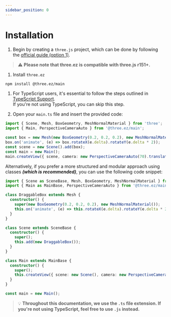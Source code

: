 ```yaml
---
sidebar_position: 0
---
```


# Installation

1. Begin by creating a `three.js` project, which can be done by following the [official guide (option 1)](https://threejs.org/docs/#manual/en/introduction/Installation).
> ⚠️ **Please note that three.ez is compatible with three.js r151+.**

1. Install `three.ez`
  ```bash
  npm install @three.ez/main
  ```

1. For TypeScript users, it's essential to follow the steps outlined in [TypeScript Support](https://agargaro.github.io/three.ez/docs/tutorial/getting-started/typescript-support). <br />
If you're not using TypeScript, you can skip this step.

1. Open your `main.ts` file and insert the provided code:
  ```typescript
  import { Scene, Mesh, BoxGeometry, MeshNormalMaterial } from 'three';
  import { Main, PerspectiveCameraAuto } from '@three.ez/main';

  const box = new Mesh(new BoxGeometry(0.2, 0.2, 0.2), new MeshNormalMaterial());
  box.on('animate', (e) => box.rotateX(e.delta).rotateY(e.delta * 2));
  const scene = new Scene().add(box);
  const main = new Main();
  main.createView({ scene, camera: new PerspectiveCameraAuto(70).translateZ(1) });
  ```

 Alternatively, if you prefer a more structured and modular approach using classes ***(which is recommended)***, you can use the following code snippet:

  ```typescript
  import { Scene as SceneBase, Mesh, BoxGeometry, MeshNormalMaterial } from 'three';
  import { Main as MainBase, PerspectiveCameraAuto } from '@three.ez/main';

  class DraggableBox extends Mesh {
    constructor() {
      super(new BoxGeometry(0.2, 0.2, 0.2), new MeshNormalMaterial());
      this.on('animate', (e) => this.rotateX(e.delta).rotateY(e.delta * 2));
    }
  }

  class Scene extends SceneBase {
    constructor() {
      super();
      this.add(new DraggableBox());
    }
  }

  class Main extends MainBase {
    constructor() {
      super();
      this.createView({ scene: new Scene(), camera: new PerspectiveCameraAuto(70).translateZ(1) });
    }
  }

  const main = new Main();
  ```

  > 💡 **Throughout this documentation, we use the `.ts` file extension. If you're not using TypeScript, feel free to use `.js` instead.**
